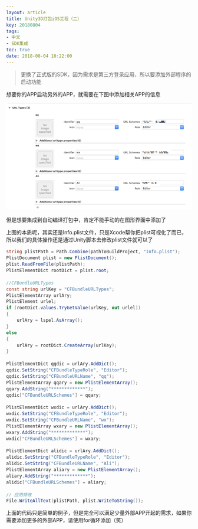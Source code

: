 ```yaml
---
layout: article
title: Unity3D打包iOS工程（二）
key: 20180804
tags:
- 中文
- SDK集成
toc: true
date: 2018-08-04 10:22:00
---
```

> 更换了正式版的SDK，因为需求是第三方登录应用，所以要添加外部程序的启动功能

<!--more-->

想要你的APP启动另外的APP，就需要在下图中添加相关APP的信息

![](/images/iOS/URLType.png)

但是想要集成到自动编译打包中，肯定不能手动的在图形界面中添加了

上图的本质呢，其实还是Info.plist文件，只是Xcode帮你把plist可视化了而已，所以我们的具体操作还是通过Unity脚本去修改plist文件就可以了

```c#
string plistPath = Path.Combine(pathToBuildProject, "Info.plist");
PlistDocument plist = new PlistDocument();
plist.ReadFromFile(plistPath);
PlistElementDict rootDict = plist.root;

//CFBundleURLTypes
const string urlKey = "CFBundleURLTypes";
PlistElementArray urlAry;
PlistElement urlel;
if (rootDict.values.TryGetValue(urlKey, out urlel))
{
	urlAry = lspel.AsArray();
}
else
{
	urlAry = rootDict.CreateArray(urlKey);
}

PlistElementDict qqdic = urlAry.AddDict();
qqdic.SetString("CFBundleTypeRole", "Editor");
qqdic.SetString("CFBundleURLName", "qq");
PlistElementArray qqary = new PlistElementArray();
qqary.AddString("*************");
qqdic["CFBundleURLSchemes"] = qqary;

PlistElementDict wxdic = urlAry.AddDict();
wxdic.SetString("CFBundleTypeRole", "Editor");
wxdic.SetString("CFBundleURLName", "wx");
PlistElementArray wxary = new PlistElementArray();
wxary.AddString("*************");
wxdic["CFBundleURLSchemes"] = wxary;

PlistElementDict alidic = urlAry.AddDict();
alidic.SetString("CFBundleTypeRole", "Editor");
alidic.SetString("CFBundleURLName", "Ali");
PlistElementArray aliary = new PlistElementArray();
aliary.AddString("*************");
alidic["CFBundleURLSchemes"] = aliary;

// 应用修改
File.WriteAllText(plistPath, plist.WriteToString());
```

上面的代码只是简单的例子，但是完全可以满足少量外部APP开起的需求，如果你需要添加更多的外部APP，请使用for循环添加（笑）